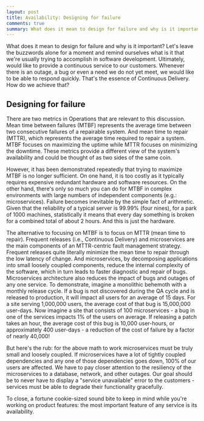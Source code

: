 ```yaml
---
layout: post
title: Availability: Designing for failure
comments: true
summary: What does it mean to design for failure and why is it important? 
---
```


What does it mean to design for failure and why is it important? Let's leave the buzzwords alone for a moment and remind ourselves what is it that we're usually trying to accomplish in software development. Ultimately, would like to provide a continuous service to our customers. Whenever there is an outage, a bug or even a need we do not yet meet, we would like to be able to respond quickly. That's the essence of Continuous Delivery. How do we achieve that?

## Designing for failure

There are two metrics in Operations that are relevant to this discussion. Mean time between failures (MTBF) represents the average time between two consecutive failures of a repairable system. And mean time to repair (MTTR), which represents the average time required to repair a system. MTBF focuses on maximizing the uptime while MTTR focuses on minimizing the downtime. These metrics provide a different view of the system's availability and could be thought of as two sides of the same coin. 

However, it has been demonstrated repeatedly that trying to maximize MTBF is no longer sufficient. On one hand, it is too costly as it typically requires expensive redundant hardware and software resources. On the other hand, there's only so much you can do for MTBF in complex environments with large numbers of independent components (e.g.: microservices). Failure becomes inevitable by the simple fact of arithmetic. Given that the reliability of a typical server is 99.99% (four nines), for a park of 1000 machines, statistically it means that every day something is broken for a combined total of about 2 hours. And this is just the hardware.

The alternative to focusing on MTBF is to focus on MTTR (mean time to repair). Frequent releases (i.e., Continuous Delivery) and microservices are the main components of an MTTR-centric fault management strategy. Frequent releases quite literally minimize the mean time to repair through the low latency of change. And microservices, by decomposing applications into small loosely coupled components, reduce the internal complexity of the software, which in turn leads to faster diagnostic and repair of bugs. Microservices architecture also reduces the impact of bugs and outages of any one service. To demonstrate, imagine a monolithic behemoth with a monthly release cycle. If a bug is not discovered during the QA cycle and is released to production, it will impact all users for an average of 15 days. For a site serving 1,000,000 users, the average cost of that bug is 15,000,000 user-days. Now imagine a site that consists of 100 microservices - a bug in one of the services impacts 1% of the users on average. If releasing a patch takes an hour, the average cost of this bug is 10,000 user-hours, or approximately 400 user-days - a reduction of the cost of failure by a factor of nearly 40,000!

But here's the rub: for the above math to work microservices must be truly small and loosely coupled. If microservices have a lot of tightly coupled dependencies and any one of those dependencies goes down, 100% of our users are affected. We have to pay closer attention to the resiliency of the microservices to a database, network, and other outages. Our goal should be to never have to display a "service unavailable" error to the customers - services must be able to degrade their functionality gracefully.

To close, a fortune cookie-sized sound bite to keep in mind while you're working on product features: the most important feature of any service is its availability.

